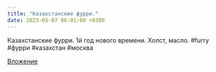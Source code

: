 ```yaml
---
title: "Казахстанские фурри."
date: 2023-05-07 06:01:00 +0300
---
```


Казахстанские фурри.
1й год нового времени.
Холст, масло.
#furry #фурри #казахстан #москва

[Вложение](/assets/vk_photos/2/rXw4x9Yqdaw.jpg)
